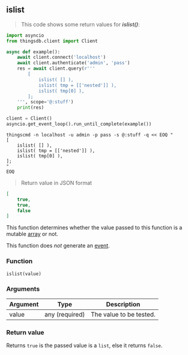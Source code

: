 ## islist

> This code shows some return values for ***islist()***:

```python
import asyncio
from thingsdb.client import Client

async def example():
    await client.connect('localhost')
    await client.authenticate('admin', 'pass')
    res = await client.query(r'''
        [
            islist( [] ),
            islist( tmp = [['nested']] ),
            islist( tmp[0] ),
        ];
    ''', scope='@:stuff')
    print(res)

client = Client()
asyncio.get_event_loop().run_until_complete(example())
```

```shell
thingscmd -n localhost -u admin -p pass -s @:stuff -q << EOQ "
[
    islist( [] ),
    islist( tmp = [['nested']] ),
    islist( tmp[0] ),
];
"
EOQ
```

> Return value in JSON format

```json
[
    true,
    true,
    false
]
```

This function determines whether the value passed to this function
is a mutable [array](#array-type) or not.

This function does *not* generate an [event](#events).

### Function
`islist(value)`

### Arguments
Argument | Type | Description
-------- | ---- | -----------
value | any (required) | The value to be tested.

### Return value
Returns `true` is the passed value is a `list`, else it returns `false`.
